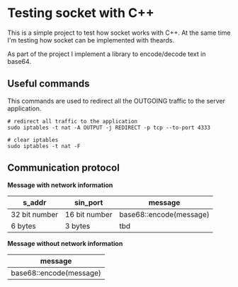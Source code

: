 # Testing socket with C++

This is a simple project to test how socket works with C++. At the same time I'm testing how socket can be implemented with theards.

As part of the project I implement a library to encode/decode text in base64.

## Useful commands

This commands are used to redirect all the OUTGOING traffic to the server application.

```
# redirect all traffic to the application
sudo iptables -t nat -A OUTPUT -j REDIRECT -p tcp --to-port 4333

# clear iptables
sudo iptables -t nat -F
```

## Communication protocol

**Message with network information**

| s_addr        | sin_port      | message                 |
|---------------|---------------|-------------------------|
| 32 bit number | 16 bit number | base68::encode(message) |
| 6 bytes       | 3 bytes       | tbd                     |

**Message without network information**

| message                 |
|-------------------------|
| base68::encode(message) |
